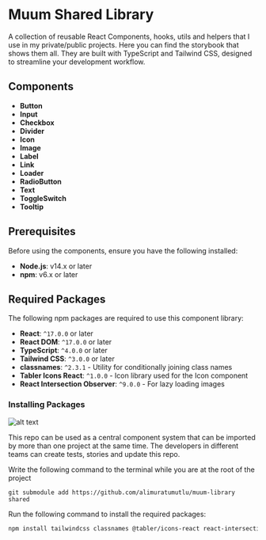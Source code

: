 # Muum Shared Library

A collection of reusable React Components, hooks, utils and helpers that I use in my private/public projects. Here you can find the storybook that shows them all. They are built with TypeScript and Tailwind CSS, designed to streamline your development workflow.

## Components

- **Button**
- **Input**
- **Checkbox**
- **Divider**
- **Icon**
- **Image**
- **Label**
- **Link**
- **Loader**
- **RadioButton**
- **Text**
- **ToggleSwitch**
- **Tooltip**

## Prerequisites

Before using the components, ensure you have the following installed:

- **Node.js**: v14.x or later
- **npm**: v6.x or later

## Required Packages

The following npm packages are required to use this component library:

- **React**: `^17.0.0` or later
- **React DOM**: `^17.0.0` or later
- **TypeScript**: `^4.0.0` or later
- **Tailwind CSS**: `^3.0.0` or later
- **classnames**: `^2.3.1` - Utility for conditionally joining class names
- **Tabler Icons React**: `^1.0.0` - Icon library used for the Icon component
- **React Intersection Observer**: `^9.0.0` - For lazy loading images

### Installing Packages

![alt text](https://storybook.js.org/tutorials/design-systems-for-developers/design-system-propagation.png)

This repo can be used as a central component system that can be imported by more than one project at the same time. The developers in different teams can create tests, stories and update this repo.

Write the following command to the terminal while you are at the root of the project

`git submodule add https://github.com/alimuratumutlu/muum-library shared`


Run the following command to install the required packages:

```bash
npm install tailwindcss classnames @tabler/icons-react react-intersection-observer
```
